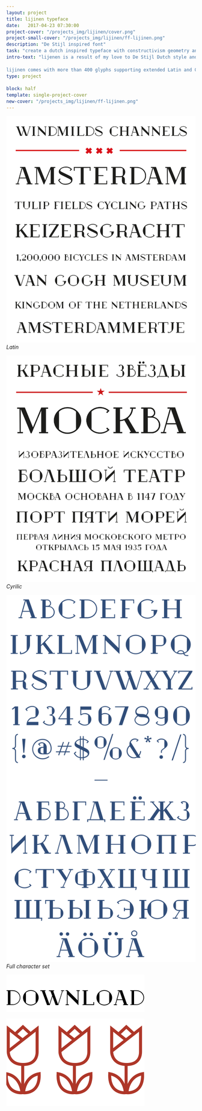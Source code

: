```yaml
---
layout: project
title: lijinen typeface
date:   2017-04-23 07:30:00
project-cover: "/projects_img/lijinen/cover.png"
project-small-cover: "/projects_img/lijinen/ff-lijinen.png"
description: "De Stijl inspired font"
task: "create a dutch inspired typeface with constructivism geometry and shapes."
intro-text: "lijenen is a result of my love to De Stijl Dutch style and geometric constructivism shapes..

lijinen comes with more than 400 glyphs supporting extended Latin and Cyrillic alphabets."
type: project

block: half
template: single-project-cover
new-cover: "/projects_img/lijinen/ff-lijinen.png"
---
```


<span class="p900">![](/projects_img/lijinen/f-1.svg)</span>
<span class="p-center">*Latin*</span>

<span class="p900">![](/projects_img/lijinen/f-2.svg)</span>
<span class="p-center">*Cyrilic*</span>

<span class="p900">![](/projects_img/lijinen/all.svg)</span>
<span class="p-center">*Full character set*</span>


<a href="/fonts/lijnen.ttf"><span class="p300">![](/projects_img/lijinen/download.svg)</span>


<span class="p100">![](/projects_img/lijinen/tulips.svg)</span>




